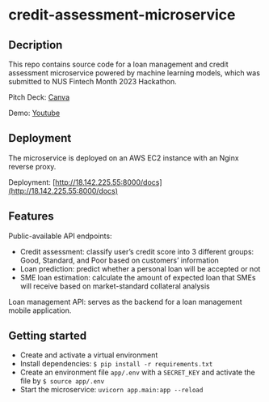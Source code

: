 # credit-assessment-microservice

## Decription

This repo contains source code for a loan management and credit assessment microservice powered by machine learning models, which was submitted to NUS Fintech Month 2023 Hackathon.

Pitch Deck: [Canva](https://www.canva.com/design/DAFXALxbHLU/sa0E32H6j-86-lxJP6JPZg/view?utm_content=DAFXALxbHLU&utm_campaign=designshare&utm_medium=link2&utm_source=sharebutton)

Demo: [Youtube](https://youtu.be/94TqgqP3vDY)

## Deployment

The microservice is deployed on an AWS EC2 instance with an Nginx reverse proxy.

Deployment: [http://18.142.225.55:8000/docs](http://18.142.225.55:8000/docs)

## Features

Public-available API endpoints:
- Credit assessment: classify user’s credit score into 3 different groups: Good, Standard, and Poor based on customers’ information
- Loan prediction: predict whether a personal loan will be accepted or not 
- SME loan estimation: calculate the amount of expected loan that SMEs will receive based on market-standard collateral analysis

Loan management API: serves as the backend for a loan management mobile application.

## Getting started

- Create and activate a virtual environment
- Install dependencies: `$ pip install -r requirements.txt`
- Create an environment file `app/.env` with a `SECRET_KEY` and activate the file by `$ source app/.env`
- Start the microservice: `uvicorn app.main:app --reload`
